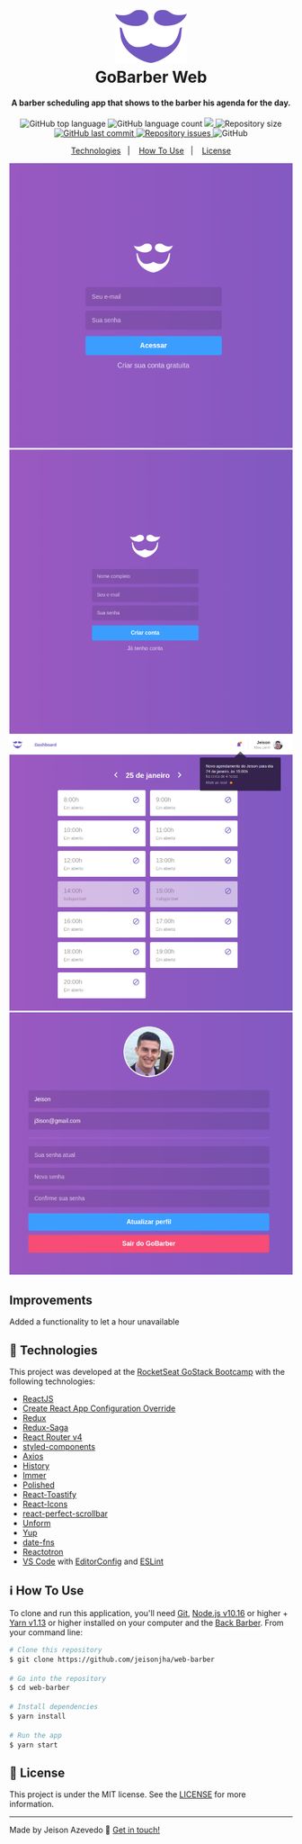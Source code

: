 <h1 align="center">
    <img alt="GoBarber Web" src="./.images/logo-purple.svg" />
    <br>
    GoBarber Web
</h1>

<h4 align="center">
  A barber scheduling app that shows to the barber his agenda for the day.
</h4>
<p align="center">
  <img alt="GitHub top language" src="https://img.shields.io/github/languages/top/jeisonjha/web-barber.svg">
  
  <img alt="GitHub language count" src="https://img.shields.io/github/languages/count/jeisonjha/web-barber.svg">
  
  <a href="https://www.codacy.com/manual/JeisonJHA/web-barber?utm_source=github.com&amp;utm_medium=referral&amp;utm_content=JeisonJHA/web-barber&amp;utm_campaign=Badge_Grade">
    <img src="https://api.codacy.com/project/badge/Grade/aa3da21389b94437990040f2913eb5cd"/>
  </a>
  
  <img alt="Repository size" src="https://img.shields.io/github/repo-size/jeisonjha/web-barber.svg">
  <a href="https://github.com/jeisonjha/web-barber/commits/master">
    <img alt="GitHub last commit" src="https://img.shields.io/github/last-commit/jeisonjha/web-barber.svg">
  </a>
  
  <a href="https://github.com/jeisonjha/web-barber/issues">
    <img alt="Repository issues" src="https://img.shields.io/github/issues/jeisonjha/web-barber.svg">
  </a>
  
  <img alt="GitHub" src="https://img.shields.io/github/license/jeisonjha/web-barber.svg">   
</p>

<p align="center">
  <a href="#rocket-technologies">Technologies</a>&nbsp;&nbsp;&nbsp;|&nbsp;&nbsp;&nbsp;
  <a href="#information_source-how-to-use">How To Use</a>&nbsp;&nbsp;&nbsp;|&nbsp;&nbsp;&nbsp;
  <a href="#memo-license">License</a>
</p>

<p align="center">
  <img alt="Login" src="./.images/login.png">   
  <img alt="Register" src="./.images/register.png">   
  <img alt="Dahsboard" src="./.images/dashboard.png">   
  <img alt="Profile" src="./.images/profile.png">   
</p>

## Improvements

Added a functionality to let a hour unavailable

## :rocket: Technologies

This project was developed at the [RocketSeat GoStack Bootcamp](https://rocketseat.com.br/bootcamp) with the following technologies:

- [ReactJS](https://reactjs.org/)
- [Create React App Configuration Override](https://github.com/sharegate/craco)
- [Redux](https://redux.js.org/)
- [Redux-Saga](https://redux-saga.js.org/)
- [React Router v4](https://github.com/ReactTraining/react-router)
- [styled-components](https://www.styled-components.com/)
- [Axios](https://github.com/axios/axios)
- [History](https://www.npmjs.com/package/history)
- [Immer](https://github.com/immerjs/immer)
- [Polished](https://polished.js.org/)
- [React-Toastify](https://fkhadra.github.io/react-toastify/)
- [React-Icons](http://react-icons.github.io/react-icons/)
- [react-perfect-scrollbar](https://github.com/OpusCapita/react-perfect-scrollbar)
- [Unform](https://github.com/Rocketseat/unform)
- [Yup](https://www.npmjs.com/package/yup)
- [date-fns](https://date-fns.org/)
- [Reactotron](https://infinite.red/reactotron)
- [VS Code][vc] with [EditorConfig][vceditconfig] and [ESLint][vceslint]

## :information_source: How To Use

To clone and run this application, you'll need [Git](https://git-scm.com), [Node.js v10.16][nodejs] or higher + [Yarn v1.13][yarn] or higher installed on your computer and the [Back Barber](https://github.com/jeisonjha/back-barber). From your command line:

```bash
# Clone this repository
$ git clone https://github.com/jeisonjha/web-barber

# Go into the repository
$ cd web-barber

# Install dependencies
$ yarn install

# Run the app
$ yarn start
```

## :memo: License

This project is under the MIT license. See the [LICENSE](https://github.com/jeisonjha/web-barber/blob/master/LICENSE) for more information.

---

Made by Jeison Azevedo :wave: [Get in touch!](https://www.linkedin.com/in/jeison-azevedo/)

[nodejs]: https://nodejs.org/
[yarn]: https://yarnpkg.com/
[vc]: https://code.visualstudio.com/
[vceditconfig]: https://marketplace.visualstudio.com/items?itemName=EditorConfig.EditorConfig
[vceslint]: https://marketplace.visualstudio.com/items?itemName=dbaeumer.vscode-eslint
